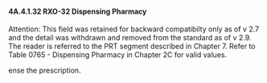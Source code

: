 #### 4A.4.1.32 RXO-32 Dispensing Pharmacy

Attention: This field was retained for backward compatibilty only as of v 2.7 and the detail was withdrawn and removed from the standard as of v 2.9. The reader is referred to the PRT segment described in Chapter 7. Refer to Table 0765 - Dispensing Pharmacy in Chapter 2C for valid values.

ense the prescription.
